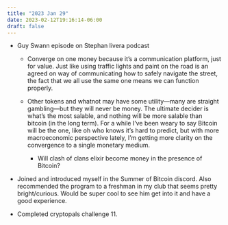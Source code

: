 ```yaml
---
title: "2023 Jan 29"
date: 2023-02-12T19:16:14-06:00
draft: false
---
```


- Guy Swann episode on Stephan livera podcast

    - Converge on one money because it’s a communication platform, just for value. Just like using traffic lights and paint on the road is an agreed on way of communicating how to safely navigate the street, the fact that we all use the same one means we can function properly.

    - Other tokens and whatnot may have some utility—many are straight gambling—but they will never be money. The ultimate decider is what’s the most salable, and nothing will be more salable than bitcoin (in the long term). For a while I’ve been weary to say Bitcoin will be the one, like oh who knows it’s hard to predict, but with more macroeconomic perspective lately, I’m getting more clarity on the convergence to a single monetary medium.
        - Will clash of clans elixir become money in the presence of Bitcoin?
- Joined and introduced myself in the Summer of Bitcoin discord. Also recommended the program to a freshman in my club that seems pretty bright/curious. Would be super cool to see him get into it and have a good experience.
- Completed cryptopals challenge 11.

